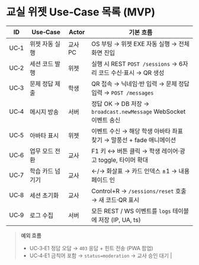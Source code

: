 # 교실 위젯 Use‑Case 목록 (MVP)

| ID | Use‑Case | Actor | 기본 흐름 |
|----|----------|-------|-----------|
| UC‑1 | 위젯 자동 실행 | 교사 PC | OS 부팅 → 위젯 EXE 자동 실행 → 전체화면 진입 |
| UC‑2 | 세션 코드 발행 | 위젯 | 실행 시 REST `POST /sessions` → 6자리 코드 수신·표시 → QR 생성 |
| UC‑3 | 문제 정답 제출 | 학생 | QR 접속 → 닉네임·반 입력 → 문제 정답 입력 → `POST /messages` |
| UC‑4 | 메시지 방송 | 서버 | 정답 OK → DB 저장 → `broadcast.newMessage` WebSocket 이벤트 송신 |
| UC‑5 | 아바타 표시 | 위젯 | 이벤트 수신 → 해당 학생 아바타 좌표 찾기 → 말풍선 + fade 애니메이션 |
| UC‑6 | 업무 모드 전환 | 교사 | F1 키 ↔ 버튼 클릭 → 학생 레이어·광고 toggle, 타이머 확대 |
| UC‑7 | 학습 카드 넘기기 | 교사 | ←/→ 화살표 → 카드 인덱스 ±1 → 내용 페이드 인 |
| UC‑8 | 세션 초기화 | 교사 | Control+R → `/sessions/reset` 호출 → 새 코드·QR 표시 |
| UC‑9 | 로그 수집 | 서버 | 모든 REST / WS 이벤트를 `logs` 테이블에 저장 (IP, UA, ts) |

> **예외 흐름**
> * UC‑3‑E1 정답 오답 → `403` 응답 + 힌트 전송 (PWA 팝업)  
> * UC‑4‑E1 금칙어 포함 → `status=moderation` → 교사 승인 대기 |
